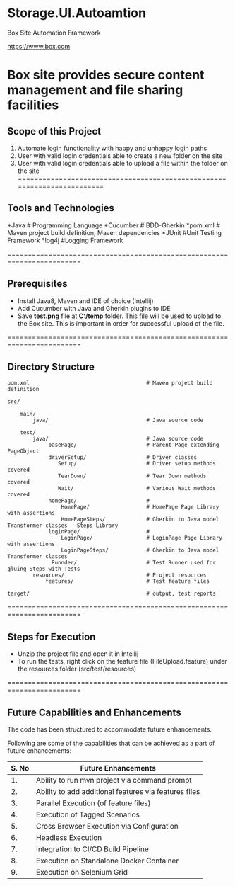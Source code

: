 # Storage.UI.Autoamtion
Box Site Automation Framework 

https://www.box.com

Box site provides secure content management and file sharing facilities
========================================================================
## Scope of this Project

1. Automate login functionality with happy and unhappy login paths
2. User with valid login credentials able to create a new folder on the site
3. User with valid login credentials able to upload a file within the folder on the site
========================================================================
## Tools and Technologies ##

   *Java                # Programming Language
  *Cucumber      # BDD-Gherkin
  *pom.xml          # Maven project build definition, Maven dependencies 
   *JUnit				#Unit Testing Framework
   *log4j			    #Logging Framework
   
 ========================================================================
 ## Prerequisites  ##  
 * Install Java8, Maven and IDE of choice (Intellij)
 * Add Cucumber with Java and Gherkin plugins to IDE
 * Save **test.png** file at **C:/temp** folder. This file will be used to upload to the Box site. This is important in order for successful upload of the file. 

========================================================================
## Directory Structure ##

    pom.xml                                     # Maven project build definition
   
    src/
   
        main/
            java/                               # Java source code
       
        test/
            java/                               # Java source code
                 basePage/                      # Parent Page extending PageObject
                 driverSetup/                   # Driver classes
                    Setup/                      # Driver setup methods covered
                    TearDown/                   # Tear Down methods covered
                    Wait/                       # Various Wait methods covered
                 homePage/                      # 
                     HomePage/                  # HomePage Page Library with assertions
                     HomePageSteps/             # Gherkin to Java model Transformer classes   Steps Library       
                 loginPage/                     # 
                     LoginPage/                 # LoginPage Page Library with assertions
                     LoginPageSteps/            # Gherkin to Java model Transformer classes    
                  Runnder/                      # Test Runner used for gluing Steps with Tests 
            resources/                          # Project resources
                features/                       # Test feature files      
    
    target/                                     # output, test reports

========================================================================
## Steps for Execution ##

* Unzip the project file and open it in Intellij
* To run the tests, right click on the feature file (FileUpload.feature) under the resources folder (src/test/resources)

========================================================================
## Future Capabilities and Enhancements 

The code has been structured to accommodate future enhancements. 

Following are some of the capabilities that can be achieved as a part of future enhancements:

|S. No | Future Enhancements                                                                               |
|------|--------------------------------------------------------------------------------------------|
|1.    | Ability to run mvn project via command prompt                                                                         |  
|2.    | Ability to add additional features via features files                                                                   |
|3.    | Parallel Execution (of feature files)                                                      |
|4.    | Execution of Tagged Scenarios                                                              |   
|5.    | Cross Browser Execution via Configuration                                                  |
|6.    | Headless Execution                                                         |
|7.    | Integration to CI/CD Build Pipeline                                                    |
|8.    | Execution on Standalone Docker Container                                        |
|9.    |  Execution on Selenium Grid   |
